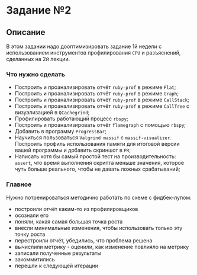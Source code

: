 # Задание №2

## Описание
В этом задании надо дооптимизировать задание 1й недели с использованием инструментов профилирования `CPU` и разъяснений, сделанных на 2й лекции.

### Что нужно сделать
- Построить и проанализировать отчёт `ruby-prof` в режиме `Flat`;
- Построить и проанализировать отчёт `ruby-prof` в режиме `Graph`;
- Построить и проанализировать отчёт `ruby-prof` в режиме `CallStack`;
- Построить и проанализировать отчёт `ruby-prof` в режиме `CallTree` c визуализацией в `QCachegrind`;
- Профилировать работающий процесс `rbspy`;
- Построить и проанализировать отчёт `flamegraph` с помощью `rbspy`;
- Добавить в программу `ProgressBar`;
- Научиться пользоваться `Valgrind massif` с `massif-visualizer`. Построить профиль использования памяти для итоговой версии вашей программы и добавить скриншот в `PR`;
- Написать хотя бы самый простой тест на производительность: `assert`, что время выполнения скрипта меньше значения, которое чуть больше реального, чтобы не давать ложных срабатываний;

### Главное
Нужно потренироваться методично работать по схеме с фидбек-лупом:
- построили отчёт каким-то из профилировщиков
- осознали его
- поняли, какая самая большая точка роста
- внесли минимальные изменения, чтобы использовать только эту точку роста
- перестроили отчёт, убедились, что проблема решена
- вычислили метрику - оценили, как изменение повлияло на метрику
- записали полученные результаты
- закоммитились
- перешли к следующей итерации
